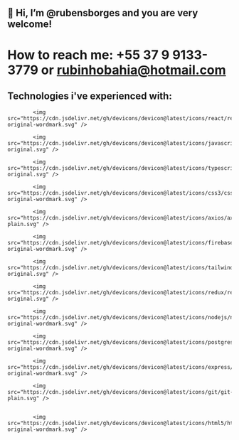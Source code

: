 ## 👋 Hi, I’m @rubensborges and you are very welcome!
# How to reach me: +55 37 9 9133-3779 or rubinhobahia@hotmail.com

## Technologies i've experienced with: 

            <img src="https://cdn.jsdelivr.net/gh/devicons/devicon@latest/icons/react/react-original-wordmark.svg" />
          
            <img src="https://cdn.jsdelivr.net/gh/devicons/devicon@latest/icons/javascript/javascript-original.svg" />
          
            <img src="https://cdn.jsdelivr.net/gh/devicons/devicon@latest/icons/typescript/typescript-original.svg" />
          
            <img src="https://cdn.jsdelivr.net/gh/devicons/devicon@latest/icons/css3/css3-original-wordmark.svg" />
          
            <img src="https://cdn.jsdelivr.net/gh/devicons/devicon@latest/icons/axios/axios-plain.svg" />
          
            <img src="https://cdn.jsdelivr.net/gh/devicons/devicon@latest/icons/firebase/firebase-original-wordmark.svg" />
          
            <img src="https://cdn.jsdelivr.net/gh/devicons/devicon@latest/icons/tailwindcss/tailwindcss-original.svg" />
          
            <img src="https://cdn.jsdelivr.net/gh/devicons/devicon@latest/icons/redux/redux-original.svg" />
          
            <img src="https://cdn.jsdelivr.net/gh/devicons/devicon@latest/icons/nodejs/nodejs-original-wordmark.svg" />
          
            <img src="https://cdn.jsdelivr.net/gh/devicons/devicon@latest/icons/postgresql/postgresql-original-wordmark.svg" />
          
            <img src="https://cdn.jsdelivr.net/gh/devicons/devicon@latest/icons/express/express-original-wordmark.svg" />
          
            <img src="https://cdn.jsdelivr.net/gh/devicons/devicon@latest/icons/git/git-plain.svg" />
          
          
            <img src="https://cdn.jsdelivr.net/gh/devicons/devicon@latest/icons/html5/html5-original-wordmark.svg" />
          




<!---
rubensborges/rubensborges is a ✨ special ✨ repository because its `README.md` (this file) appears on your GitHub profile.
You can click the Preview link to take a look at your changes.
--->
